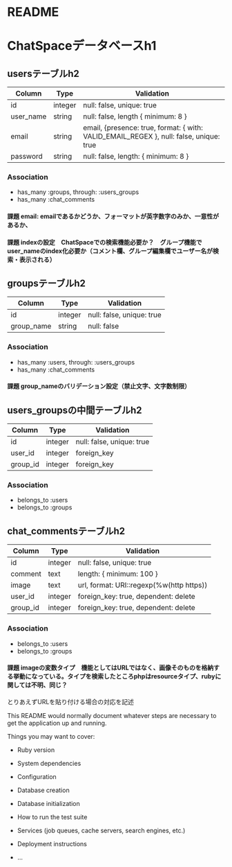 # README
# ChatSpaceデータベースh1

## usersテーブルh2
|Column|Type|Validation|
|------|----|----------|
|id|integer|null: false, unique: true|
|user_name|string|null: false, length { minimum: 8 }|
|email|string|email, {presence: true, format: { with: VALID_EMAIL_REGEX }, null: false, unique: true|
|password|string|null: false, length: { minimum: 8 }|
### Association
- has_many :groups, through: :users_groups
- has_many :chat_comments
#### 課題 email: emailであるかどうか、フォーマットが英字数字のみか、一意性があるか、
#### 課題 indexの設定　ChatSpaceでの検索機能必要か？　グループ機能でuser_nameのindex化必要か（コメント欄、グループ編集欄でユーザー名が検索・表示される）

## groupsテーブルh2
|Column|Type|Validation|
|------|----|----------|
|id|integer|null: false, unique: true|
|group_name|string|null: false|
### Association
- has_many :users, through: :users_groups
- has_many :chat_comments
#### 課題 group_nameのバリデーション設定（禁止文字、文字数制限）

## users_groupsの中間テーブルh2
|Column|Type|Validation|
|------|----|----------|
|id|integer|null: false, unique: true|
|user_id|integer|foreign_key|
|group_id|integer|foreign_key|
### Association
- belongs_to :users
- belongs_to :groups

## chat_commentsテーブルh2
|Column|Type|Validation|
|------|----|----------|
|id|integer|null: false, unique: true|
|comment|text|length: { minimum: 100 }|
|image|text|url, format: URI::regexp(%w(http https))|
|user_id|integer|foreign_key: true, dependent: delete|
|group_id|integer|foreign_key: true, dependent: delete|
### Association
- belongs_to :users
- belongs_to :groups
#### 課題 imageの変数タイプ　機能としてはURLではなく、画像そのものを格納する挙動になっている。タイプを検索したところphpはresourceタイプ、rubyに関しては不明、同じ？
とりあえずURLを貼り付ける場合の対応を記述



This README would normally document whatever steps are necessary to get the
application up and running.

Things you may want to cover:

* Ruby version

* System dependencies

* Configuration

* Database creation

* Database initialization

* How to run the test suite

* Services (job queues, cache servers, search engines, etc.)

* Deployment instructions

* ...


